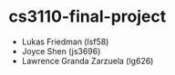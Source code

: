 # cs3110-final-project

- Lukas Friedman (lsf58)
- Joyce Shen (js3696)
- Lawrence Granda Zarzuela (lg626)
